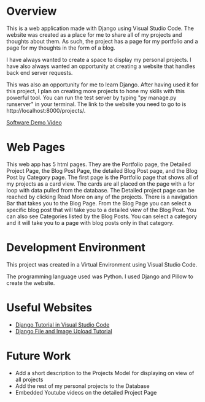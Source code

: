 # Overview

This is a web application made with Django using Visual Studio Code. The website was created as a place for me to share all of my projects and thoughts about them. As such, the project has a page for my portfolio and a page for my thoughts in the form of a blog. 

I have always wanted to create a space to display my personal projects. I have also always wanted an opportunity at creating a website that handles back end server requests. 

This was also an opportunity for me to learn Django. After having used it for this project, I plan on creating more projects to hone my skills with this powerful tool. You can run the test server by typing "py manage.py runserver" in your terminal. The link to the website you need to go to is http://localhost:8000/projects/.

[Software Demo Video](https://youtu.be/zxGCrqi_Obw)

# Web Pages

This web app has 5 html pages. They are the Portfolio page, the Detailed Project Page, the Blog Post Page, the detailed Blog Post page, and the Blog Post by Category page. The first page is the Portfolio page that shows all of my projects as a card view. The cards are all placed on the page with a for loop with data pulled from the database. The Detailed project page can be reached by clicking Read More on any of the projects. There is a navigation Bar that takes you to the Blog Page. From the Blog Page you can select a specific blog post that will take you to a detailed view of the Blog Post. You can also see Categories listed by the Blog Posts. You can select a category and it will take you to a page with blog posts only in that category.

# Development Environment

This project was created in a Virtual Environment using Visual Studio Code. 

The programming language used was Python. I used Django and Pillow to create the website.

# Useful Websites

* [Django Tutorial in Visual Studio Code](https://code.visualstudio.com/docs/python/tutorial-django)
* [Django File and Image Upload Tutorial](https://learndjango.com/tutorials/django-file-and-image-uploads-tutorial)

# Future Work

* Add a short description to the Projects Model for displaying on view of all projects
* Add the rest of my personal projects to the Database
* Embedded Youtube videos on the detailed Project Page